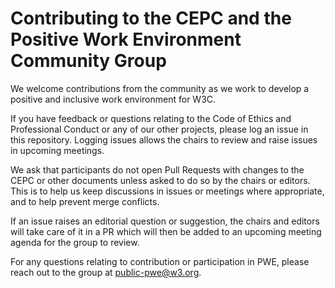 # Contributing to the CEPC and the Positive Work Environment Community Group

We welcome contributions from the community as we work to develop a positive and inclusive work environment for W3C. 

If you have feedback or questions relating to the Code of Ethics and Professional Conduct or any of our other projects, please log an issue in this repository. Logging issues allows the chairs to review and raise issues in upcoming meetings. 

We ask that participants do not open Pull Requests with changes to the CEPC or other documents unless asked to do so by the chairs or editors. This is to help us keep discussions in issues or meetings where appropriate, and to help prevent merge conflicts. 

If an issue raises an editorial question or suggestion, the chairs and editors will take care of it in a PR which will then be added to an upcoming meeting agenda for the group to review. 

For any questions relating to contribution or participation in PWE, please reach out to the group at [public-pwe@w3.org](mailto:public-pwe@w3.org).